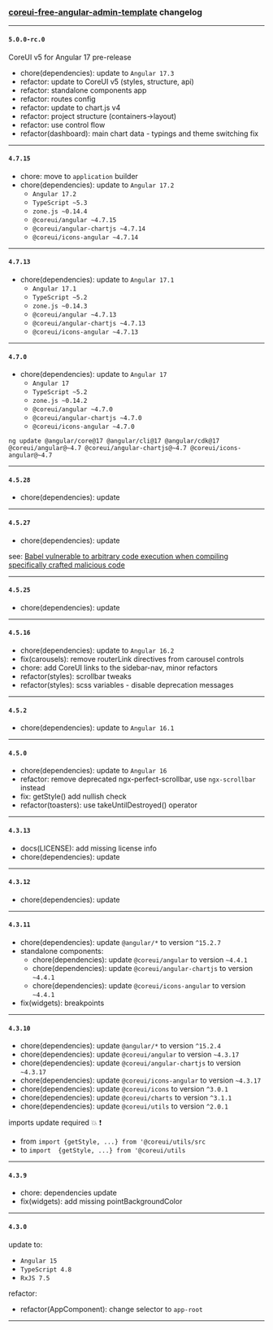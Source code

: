 ### [coreui-free-angular-admin-template](https://coreui.io/angular/) changelog

---

#### `5.0.0-rc.0`

CoreUI v5 for Angular 17 pre-release

- chore(dependencies): update to `Angular 17.3`
- refactor: update to CoreUI v5 (styles, structure, api)
- refactor: standalone components app
- refactor: routes config
- refactor: update to chart.js v4
- refactor: project structure (containers->layout)
- refactor: use control flow
- refactor(dashboard): main chart data - typings and theme switching fix

---

#### `4.7.15`

- chore: move to `application` builder
- chore(dependencies): update to `Angular 17.2`
  - `Angular 17.2`
  - `TypeScript ~5.3`
  - `zone.js ~0.14.4`
  - `@coreui/angular ~4.7.15`
  - `@coreui/angular-chartjs ~4.7.14`
  - `@coreui/icons-angular ~4.7.14`

---

#### `4.7.13`

- chore(dependencies): update to `Angular 17.1`
  - `Angular 17.1`
  - `TypeScript ~5.2`
  - `zone.js ~0.14.3`
  - `@coreui/angular ~4.7.13`
  - `@coreui/angular-chartjs ~4.7.13`
  - `@coreui/icons-angular ~4.7.13`

---

#### `4.7.0`

- chore(dependencies): update to `Angular 17`
  - `Angular 17`
  - `TypeScript ~5.2`
  - `zone.js ~0.14.2`
  - `@coreui/angular ~4.7.0`
  - `@coreui/angular-chartjs ~4.7.0`
  - `@coreui/icons-angular ~4.7.0`

```shell
ng update @angular/core@17 @angular/cli@17 @angular/cdk@17 @coreui/angular@~4.7 @coreui/angular-chartjs@~4.7 @coreui/icons-angular@~4.7

```

---

#### `4.5.28`

- chore(dependencies): update

---

#### `4.5.27`

- chore(dependencies): update

see: [Babel vulnerable to arbitrary code execution when compiling specifically crafted malicious code](https://github.com/coreui/coreui-angular/security/dependabot/31)

---

#### `4.5.25`

- chore(dependencies): update 

---

#### `4.5.16`

- chore(dependencies): update to `Angular 16.2`
- fix(carousels): remove routerLink directives from carousel controls
- chore: add CoreUI links to the sidebar-nav, minor refactors
- refactor(styles): scrollbar tweaks
- refactor(styles): scss variables - disable deprecation messages

---

#### `4.5.2`

- chore(dependencies): update to `Angular 16.1`

---

#### `4.5.0`

- chore(dependencies): update to `Angular 16`
- refactor: remove deprecated ngx-perfect-scrollbar, use `ngx-scrollbar` instead
- fix: getStyle() add nullish check
- refactor(toasters): use takeUntilDestroyed() operator

---

#### `4.3.13`

- docs(LICENSE): add missing license info
- chore(dependencies): update

---

#### `4.3.12`

- chore(dependencies): update

---

#### `4.3.11`

- chore(dependencies): update `@angular/*` to version `^15.2.7`
- standalone components:
  - chore(dependencies): update `@coreui/angular` to version `~4.4.1`
  - chore(dependencies): update `@coreui/angular-chartjs` to version `~4.4.1`
  - chore(dependencies): update `@coreui/icons-angular` to version `~4.4.1`
- fix(widgets): breakpoints

---

#### `4.3.10`

- chore(dependencies): update `@angular/*` to version `^15.2.4`
- chore(dependencies): update `@coreui/angular` to version `~4.3.17`
- chore(dependencies): update `@coreui/angular-chartjs` to version `~4.3.17`
- chore(dependencies): update `@coreui/icons-angular` to version `~4.3.17`
- chore(dependencies): update `@coreui/icons` to version `^3.0.1`
- chore(dependencies): update `@coreui/charts` to version `^3.1.1`
- chore(dependencies): update `@coreui/utils` to version `^2.0.1`

imports update required :boom: :exclamation:
- from `import {getStyle, ...} from '@coreui/utils/src`
- to `import  {getStyle, ...} from '@coreui/utils` 

---

#### `4.3.9`

- chore: dependencies update
- fix(widgets): add missing pointBackgroundColor

---

#### `4.3.0`

update to:
- `Angular 15`
- `TypeScript 4.8`
- `RxJS 7.5`

refactor: 
- refactor(AppComponent): change selector to `app-root`

---
